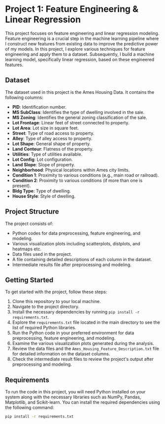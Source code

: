 # Project 1: Feature Engineering & Linear Regression

This project focuses on feature engineering and linear regression modeling. Feature engineering is a crucial step in the machine learning pipeline where I construct new features from existing data to improve the predictive power of my models. In this project, I explore various techniques for feature engineering and apply them to a dataset. Subsequently, I build a machine learning model, specifically linear regression, based on these engineered features.

## Dataset

The dataset used in this project is the Ames Housing Data. It contains the following columns:

- **PID**: Identification number.
- **MS SubClass**: Identifies the type of dwelling involved in the sale.
- **MS Zoning**: Identifies the general zoning classification of the sale.
- **Lot Frontage**: Linear feet of street connected to property.
- **Lot Area**: Lot size in square feet.
- **Street**: Type of road access to property.
- **Alley**: Type of alley access to property.
- **Lot Shape**: General shape of property.
- **Land Contour**: Flatness of the property.
- **Utilities**: Type of utilities available.
- **Lot Config**: Lot configuration.
- **Land Slope**: Slope of property.
- **Neighborhood**: Physical locations within Ames city limits.
- **Condition 1**: Proximity to various conditions (e.g., main road or railroad).
- **Condition 2**: Proximity to various conditions (if more than one is present).
- **Bldg Type**: Type of dwelling.
- **House Style**: Style of dwelling.


## Project Structure

The project consists of:

- Python codes for data preprocessing, feature engineering, and modeling.
- Various visualization plots including scatterplots, distplots, and heatmaps etc.
- Data files used in the project.
- A file containing detailed descriptions of each column in the dataset.
- Intermediate results file after preprocessing and modeling.


## Getting Started

To get started with the project, follow these steps:

1. Clone this repository to your local machine.
2. Navigate to the project directory.
3. Install the necessary dependencies by running `pip install -r requirements.txt`.
4. Explore the `requirements.txt` file located in the main directory to see the list of required Python libraries.
5. Run the Python code in your preferred environment for data preprocessing, feature engineering, and modeling.
6. Examine the various visualization plots generated during the analysis.
7. Review the data files and the `Ames_Housing_Feature_Description.txt` file for detailed information on the dataset columns.
8. Check the intermediate result files to review the project's output after preprocessing and modeling.


## Requirements

To run the code in this project, you will need Python installed on your system along with the necessary libraries such as NumPy, Pandas, Matplotlib, and Scikit-learn. You can install the required dependencies using the following command:

```bash
pip install -r requirements.txt
